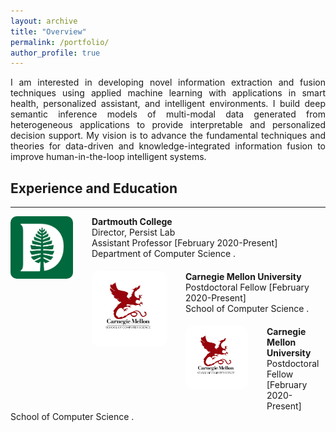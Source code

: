 ```yaml
---
layout: archive
title: "Overview"
permalink: /portfolio/
author_profile: true
---
```


<p align="justify">
I am interested in developing novel information extraction and fusion techniques using applied machine learning with applications in 
  smart health, personalized assistant, and intelligent environments. I build deep semantic inference models of multi-modal data generated 
  from heterogeneous applications to provide interpretable and personalized decision support. My vision is to advance the fundamental techniques and theories for data-driven and knowledge-integrated information fusion to improve human-in-the-loop intelligent systems.
</p> 

## Experience and Education

---
<div>
<div style="text-align: left">
	<img src='/images/logos/Dartmouth_Logo.png' alt='Image not Loading'
	style='width: 100px; height:100px; float: left;margin-right: 30px; margin-bottom:30px; border: 10px; border-radius: 10px;'>
	<div style="text-align: left">
		<span> <b> Dartmouth College </b> </span><br/>
	  	<span> Director, Persist Lab </span> <br/>
	  	<span> Assistant Professor [February 2020-Present] </span><br/>
		<span> Department of <a href="https://web.cs.dartmouth.edu/" style="text-decoration: none"> Computer Science </a>.</span><br/>
	</div>
</div>

<div style="text-align: left; margin-top:20px">
	<img src='/images/logos/cmu_logo.png' alt='Image not Loading'
	style='width: 120px; height:120px; float: left;margin-right: 30px; margin-bottom:30px; border: 10px; border-radius: 10px;'>
	<div style="text-align: left">
		<span> <b> Carnegie Mellon University </b> </span><br/>
	  	<span> Postdoctoral Fellow [February 2020-Present] </span><br/>
	  	<span> School of <a href="https://www.cs.cmu.edu/" style="text-decoration: none"> Computer Science </a>.</span><br/>
	</div>
</div>


<div style="text-align: left; margin-top:20px">
	<img src='/images/logos/cmu_logo.png' alt='Image not Loading'
	style='width: 100px; height:100px; float: left;margin-right: 30px; margin-bottom:30px; border: 10px; border-radius: 10px;'>
	<div style="text-align: left">
		<span> <b> Carnegie Mellon University </b> </span><br/>
	  	<span> Postdoctoral Fellow [February 2020-Present] </span><br/>
	  	<span> School of <a href="https://www.cs.cmu.edu/" style="text-decoration: none"> Computer Science </a>.</span><br/>
	</div>
</div>
</div>
